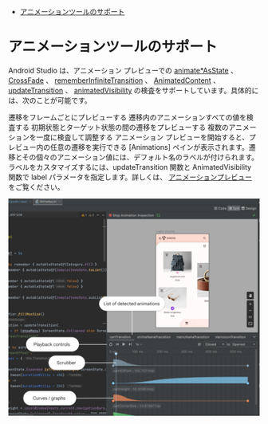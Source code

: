 - [アニメーションツールのサポート](#アニメーションツールのサポート)


# アニメーションツールのサポート

Android Studio は、アニメーション プレビューでの [animate*AsState](https://developer.android.com/develop/ui/compose/value-based?hl=ja&_gl=1*g6uycy*_up*MQ..*_ga*OTQxMjc1NjExLjE3MjcwMTEwOTk.*_ga_6HH9YJMN9M*MTcyNzE3MjUyOC4zLjAuMTcyNzE3MjUyOC4wLjAuMTIyODExNjU3NQ..#animate-as-state) 、 [CrossFade](https://developer.android.com/develop/ui/compose/animation/composables-modifiers?hl=ja&_gl=1*g6uycy*_up*MQ..*_ga*OTQxMjc1NjExLjE3MjcwMTEwOTk.*_ga_6HH9YJMN9M*MTcyNzE3MjUyOC4zLjAuMTcyNzE3MjUyOC4wLjAuMTIyODExNjU3NQ..#crossfade) 、 [rememberInfiniteTransition](https://developer.android.com/develop/ui/compose/animation/value-based?hl=ja&_gl=1*g6uycy*_up*MQ..*_ga*OTQxMjc1NjExLjE3MjcwMTEwOTk.*_ga_6HH9YJMN9M*MTcyNzE3MjUyOC4zLjAuMTcyNzE3MjUyOC4wLjAuMTIyODExNjU3NQ..#rememberinfinitetransition) 、 [AnimatedContent](https://developer.android.com/develop/ui/compose/animation/composables-modifiers?hl=ja&_gl=1*g6uycy*_up*MQ..*_ga*OTQxMjc1NjExLjE3MjcwMTEwOTk.*_ga_6HH9YJMN9M*MTcyNzE3MjUyOC4zLjAuMTcyNzE3MjUyOC4wLjAuMTIyODExNjU3NQ..#animatedcontent) 、 [updateTransition](https://developer.android.com/develop/ui/compose/animation/value-based?hl=ja&_gl=1*g6uycy*_up*MQ..*_ga*OTQxMjc1NjExLjE3MjcwMTEwOTk.*_ga_6HH9YJMN9M*MTcyNzE3MjUyOC4zLjAuMTcyNzE3MjUyOC4wLjAuMTIyODExNjU3NQ..#updateTransition) 、 [animatedVisibility](https://developer.android.com/develop/ui/compose/animation/composables-modifiers?hl=ja&_gl=1*g6uycy*_up*MQ..*_ga*OTQxMjc1NjExLjE3MjcwMTEwOTk.*_ga_6HH9YJMN9M*MTcyNzE3MjUyOC4zLjAuMTcyNzE3MjUyOC4wLjAuMTIyODExNjU3NQ..#animatedvisibility) の検査をサポートしています。具体的には、次のことが可能です。

遷移をフレームごとにプレビューする
遷移内のアニメーションすべての値を検査する
初期状態とターゲット状態の間の遷移をプレビューする
複数のアニメーションを一度に検査して調整する
アニメーション プレビューを開始すると、プレビュー内の任意の遷移を実行できる [Animations] ペインが表示されます。遷移とその個々のアニメーション値には、デフォルト名のラベルが付けられます。ラベルをカスタマイズするには、updateTransition 関数と AnimatedVisibility 関数で label パラメータを指定します。詳しくは、 [アニメーションプレビュー](https://developer.android.com/develop/ui/compose/tooling/animation-preview?hl=ja&_gl=1*tscz3p*_up*MQ..*_ga*OTQxMjc1NjExLjE3MjcwMTEwOTk.*_ga_6HH9YJMN9M*MTcyNzE3MjUyOC4zLjAuMTcyNzE3MjUyOC4wLjAuMTIyODExNjU3NQ..) をご覧ください。

<img src="./画像/animation-preview-overview.png" width="800">

